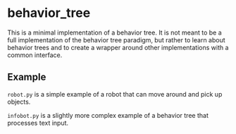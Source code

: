 # behavior_tree

This is a minimal implementation of a behavior tree. It is not meant to be a full implementation of the behavior tree paradigm, but rather to learn about behavior trees and to create a wrapper around other implementations with a common interface.

## Example

`robot.py` is a simple example of a robot that can move around and pick up objects.

`infobot.py` is a slightly more complex example of a behavior tree that processes text input.